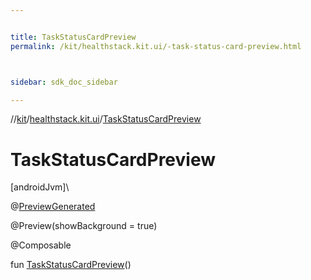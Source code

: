 ```yaml
---


title: TaskStatusCardPreview
permalink: /kit/healthstack.kit.ui/-task-status-card-preview.html



sidebar: sdk_doc_sidebar

---
```



//[kit](/kit.html)/[healthstack.kit.ui](index.html)/[TaskStatusCardPreview](-task-status-card-preview.html)



# TaskStatusCardPreview



[androidJvm]\




@[PreviewGenerated](../healthstack.kit.annotation/-preview-generated/index.html)



@Preview(showBackground = true)



@Composable



fun [TaskStatusCardPreview](-task-status-card-preview.html)()






